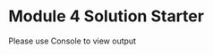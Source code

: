 <!DOCTYPE html>
<html>
<head>
  <meta charset="utf-8">
  <title>Module 4 Solution Starter</title>
  <script>
    var names = []; // DO NOT REMOVE
  </script>
  <script src="js/SpeakHello.js"></script>
  <script src="js/SpeakGoodBye.js"></script>
  <script src="js/script.js"></script>
</head>
<body>
  <h1>Module 4 Solution Starter</h1>
  <p>Please use Console to view output</p>
</body>
</html>
